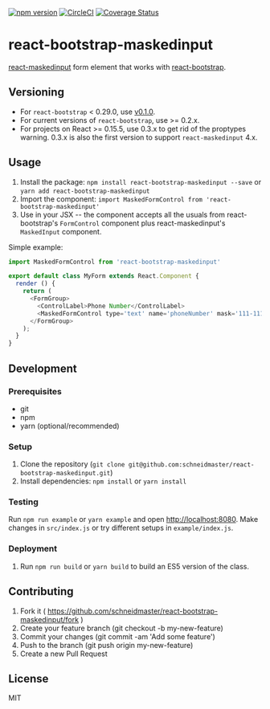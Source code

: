 [![npm version](https://badge.fury.io/js/react-bootstrap-maskedinput.svg)](https://badge.fury.io/js/react-bootstrap-maskedinput)
[![CircleCI](https://circleci.com/gh/schneidmaster/react-bootstrap-maskedinput.svg?style=shield)](https://circleci.com/gh/schneidmaster/react-bootstrap-maskedinput)
[![Coverage Status](https://coveralls.io/repos/github/schneidmaster/react-bootstrap-maskedinput/badge.svg?branch=master)](https://coveralls.io/github/schneidmaster/react-bootstrap-maskedinput?branch=master)

# react-bootstrap-maskedinput

[react-maskedinput](https://github.com/insin/react-maskedinput) form element that works with [react-bootstrap](https://github.com/react-bootstrap/react-bootstrap).

## Versioning

* For `react-bootstrap` < 0.29.0, use [v0.1.0](https://github.com/schneidmaster/react-bootstrap-maskedinput/releases/tag/v0.1.0).
* For current versions of `react-bootstrap`, use >= 0.2.x.
* For projects on React >= 0.15.5, use 0.3.x to get rid of the proptypes warning. 0.3.x is also the first version to support `react-maskedinput` 4.x.

## Usage

1. Install the package: `npm install react-bootstrap-maskedinput --save` or `yarn add react-bootstrap-maskedinput`
2. Import the component: `import MaskedFormControl from 'react-bootstrap-maskedinput'`
3. Use in your JSX -- the component accepts all the usuals from react-bootstrap's `FormControl` component plus react-maskedinput's `MaskedInput` component.

Simple example:

```javascript
import MaskedFormControl from 'react-bootstrap-maskedinput'

export default class MyForm extends React.Component {
  render () {
    return (
      <FormGroup>
        <ControlLabel>Phone Number</ControlLabel>
        <MaskedFormControl type='text' name='phoneNumber' mask='111-111-1111' />
      </FormGroup>
    );
  }
}
```

## Development

### Prerequisites

* git
* npm
* yarn (optional/recommended)

### Setup

1. Clone the repository (`git clone git@github.com:schneidmaster/react-bootstrap-maskedinput.git`)
2. Install dependencies: `npm install` or `yarn install`

### Testing

Run `npm run example` or `yarn example` and open [http://localhost:8080](http://localhost:8080). Make changes in `src/index.js` or try different setups in `example/index.js`.

### Deployment

1. Run `npm run build` or `yarn build` to build an ES5 version of the class.

## Contributing

1. Fork it ( https://github.com/schneidmaster/react-bootstrap-maskedinput/fork )
2. Create your feature branch (git checkout -b my-new-feature)
3. Commit your changes (git commit -am 'Add some feature')
4. Push to the branch (git push origin my-new-feature)
5. Create a new Pull Request

## License

MIT
